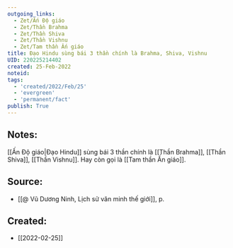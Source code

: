 ```yaml
---
outgoing_links:
  - Zet/Ấn Độ giáo
  - Zet/Thần Brahma
  - Zet/Thần Shiva
  - Zet/Thần Vishnu
  - Zet/Tam thần Ấn giáo
title: Đạo Hindu sùng bái 3 thần chính là Brahma, Shiva, Vishnu
UID: 220225214402
created: 25-Feb-2022
noteid:
tags:
  - 'created/2022/Feb/25'
  - 'evergreen'
  - 'permanent/fact'
publish: True
---
```

## Notes:
[[Ấn Độ giáo|Đạo Hindu]] sùng bái 3 thần chính là [[Thần Brahma]], [[Thần Shiva]], [[Thần Vishnu]]. Hay còn gọi là [[Tam thần Ấn giáo]].

## Source:
- [[@ Vũ Dương Ninh, Lịch sử văn minh thế giới]], p.





## Created:
- [[2022-02-25]]
